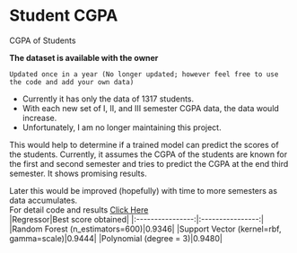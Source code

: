 # Student CGPA
CGPA of Students

**The dataset is available with the owner**

```Updated once in a year (No longer updated; however feel free to use the code and add your own data)```

- Currently it has only the data of 1317 students. 
- With each new set of I, II, and III semester CGPA data, the data would increase.
- Unfortunately, I am no longer maintaining this project.

This would help to determine if a trained model can predict the scores of the students. 
Currently, it assumes the CGPA of the students are known for the first and second semester and tries to predict the CGPA at the end third semester. It shows promising results.

Later this would be improved (hopefully) with time to more semesters as data accumulates.  
For detail code and results [Click Here](https://colab.research.google.com/drive/1B08kfES8J8C48FO_fWYqc2YeraLErkXi?usp=sharing)  
|Regressor|Best score obtained|
|:----------------:|:----------------:|
|Random Forest (n_estimators=600)|0.9346|
|Support Vector (kernel=rbf, gamma=scale)|0.9444|
|Polynomial (degree = 3)|0.9480|
